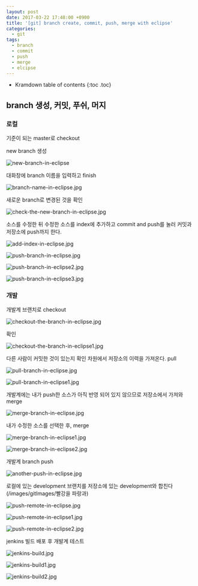 ```yaml
---
layout: post
date: 2017-03-22 17:48:00 +0900
title: '[git] branch create, commit, push, merge with eclipse'
categories:
  - git
tags:
  - branch
  - commit
  - push
  - merge
  - elcipse
---
```


* Kramdown table of contents
{:toc .toc}

## branch 생성, 커밋, 푸쉬, 머지

### 로컬

기준이 되는 master로 checkout  

new branch 생성  

![new-branch-in-eclipse](/images/gitImages/new-branch-in-eclipse.jpg)

대화창에 branch 이름을 입력하고 finish  

![branch-name-in-eclipse.jpg](/images/gitImages/branch-name-in-eclipse.jpg)

새로운 branch로 변경된 것을 확인    

![check-the-new-branch-in-eclipse.jpg](/images/gitImages/check-the-new-branch-in-eclipse.jpg)

소스를 수정한 뒤 수정한 소스를  index에 추가하고 commit and push를 눌러 커밋과 저장소에 push까지 한다.  

![add-index-in-eclipse.jpg](/images/gitImages/add-index-in-eclipse.jpg)  

![push-branch-in-eclipse.jpg](/images/gitImages/push-branch-in-eclipse.jpg)

![push-branch-in-eclipse2.jpg](/images/gitImages/push-branch-in-eclipse2.jpg)

![push-branch-in-eclipse3.jpg](/images/gitImages/push-branch-in-eclipse3.jpg)

### 개발  

개발계 브랜치로 checkout    

![checkout-the-branch-in-eclipse.jpg](/images/gitImages/checkout-the-branch-in-eclipse.jpg)

확인    

![checkout-the-branch-in-eclipse1.jpg](/images/gitImages/checkout-the-branch-in-eclipse1.jpg)

다른 사람이 커밋한 것이 있는지 확인 차원에서 저장소의 이력을 가져온다. pull    

![pull-branch-in-eclipse.jpg](/images/gitImages/pull-branch-in-eclipse.jpg)

![pull-branch-in-eclipse1.jpg](/images/gitImages/pull-branch-in-eclipse1.jpg)

개발계에는 내가 push한 소스가 아직 반영 되어 있지 않으므로 저장소에서 가져와 merge    

![merge-branch-in-eclipse.jpg](/images/gitImages/merge-branch-in-eclipse.jpg)

내가 수정한 소스를 선택한 후, merge   

![merge-branch-in-eclipse1.jpg](/images/gitImages/merge-branch-in-eclipse1.jpg)

![merge-branch-in-eclipse2.jpg](/images/gitImages/merge-branch-in-eclipse2.jpg)

개발계 branch push  

![another-push-in-eclipse.jpg](/images/gitImages/another-push-in-eclipse.jpg)

로컬에 있는 development 브랜치를 저장소에 있는 development와 합친다 (/images/gitImages/빨강을 파랑과)    

![push-remote-in-eclipse.jpg](/images/gitImages/push-remote-in-eclipse.jpg)

![push-remote-in-eclipse1.jpg](/images/gitImages/push-remote-in-eclipse1.jpg)

![push-remote-in-eclipse2.jpg](/images/gitImages/push-remote-in-eclipse2.jpg)

jenkins 빌드 배포 후 개발계 테스트    

![jenkins-build.jpg](/images/gitImages/jenkins-build.jpg)

![jenkins-build1.jpg](/images/gitImages/jenkins-build1.jpg)

![jenkins-build2.jpg](/images/gitImages/jenkins-build2.jpg)
